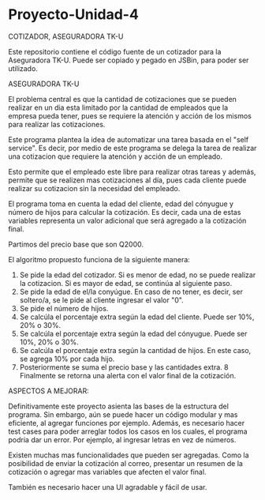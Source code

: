 # Proyecto-Unidad-4
COTIZADOR, ASEGURADORA TK-U

Este repositorio contiene el código fuente de un cotizador para la Aseguradora TK-U.
Puede ser copiado y pegado en JSBin, para poder ser utilizado.

ASEGURADORA TK-U

El problema central es que la cantidad de cotizaciones que se pueden realizar en un dia
esta limitado por la cantidad de empleados que la empresa pueda tener, pues se requiere 
la atención y acción de los mismos para realizar las cotizaciones.

Este programa plantea la idea de automatizar una tarea basada en el "self service".
Es decir, por medio de este programa se delega la tarea de realizar una cotizacion 
que requiere la atención y acción de un empleado. 

Esto permite que el empleado este libre para realizar otras tareas y además, permite
que se realizen mas cotizaciones al día, pues cada cliente puede realizar su cotizacion
sin la necesidad del empleado. 

El programa toma en cuenta la edad del cliente, edad del cónyugue y número de hijos para 
calcular la cotización. Es decir, cada una de estas variables representa un valor adicional
que será agregado a la cotización final. 

Partimos del precio base que son Q2000. 

El algoritmo propuesto funciona de la siguiente manera: 

1. Se pide la edad del cotizador. Si es menor de edad, no se puede realizar la cotizacion.
    Si es mayor de edad, se continúa al siguiente paso.
2. Se pide la edad de el/la conyúgue. En caso de no tener, es decir, ser soltero/a, se le 
    pide al cliente ingresar el valor "0". 
3. Se pide el número de hijos. 
4. Se calcúla el porcentaje extra según la edad del cliente. Puede ser 10%, 20% o 30%. 
5. Se calcúla el porcentaje extra según la edad del cónyugue. Puede ser 10%, 20% o 30%. 
6. Se calcúla el porcentaje extra según la cantidad de hijos. En este caso, se agrega 10% por cada hijo.
7. Posteriormente se suma el precio base y las cantidades extra. 
8 Finalmente se retorna una alerta con el valor final de la cotización. 

ASPECTOS A MEJORAR: 

Definitivamente este proyecto asienta las bases de la estructura del programa. Sin embargo, aún se puede 
hacer un código modular y mas eficiente, al agregar funciones por ejemplo. Además, es necesario hacer 
test cases para poder arreglar todos los casos en los cuales, el programa podria dar un error. Por ejemplo,
al ingresar letras en vez de números. 

Existen muchas mas funcionalidades que pueden ser agregadas. Como la posibilidad de enviar la cotización al correo,
presentar un resumen de la cotización o agregar mas variables que afecten el valor final. 

También es necesario hacer una UI agradable y fácil de usar. 
